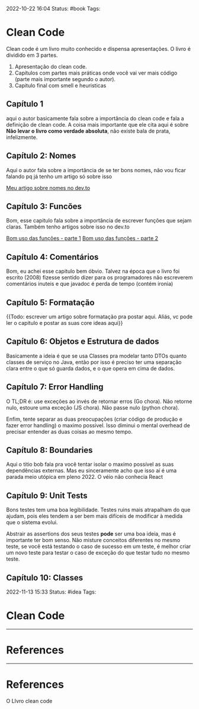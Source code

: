 2022-10-22 16:04
Status: #book 
Tags:

# Clean Code
Clean code é um livro muito conhecido e dispensa apresentações. O livro é dividido em 3 partes. 
 1. Apresentação do clean code.
 2. Capítulos com partes mais práticas onde você vai ver mais código (parte mais importante segundo o autor).
 3. Capitulo final com smell e heuristicas

## Capítulo 1
aqui o autor basicamente fala sobre a importância do clean code e fala a definição de clean code. 
A coisa mais importante que ele cita aqui é sobre **Não levar o livro como verdade absoluta**, não existe bala de prata, infelizmente.

## Capítulo 2: Nomes
Aqui o autor fala sobre a importância de se ter bons nomes, não vou ficar falando pq já tenho um artigo só sobre isso

[Meu artigo sobre nomes no dev.to](https://dev.to/marcusxavierr/clean-code-escolhendo-bons-nomes-feb)

## Capítulo 3:  Funcões
Bom, esse capitulo fala sobre a importância de escrever funções que sejam claras. Também tenho artigos sobre isso no dev.to 

[Bom uso das funções - parte 1](https://dev.to/marcusxavierr/clean-code-fazendo-bom-uso-das-funcoes-parte-1-375j)
[Bom uso das funções - parte 2](https://marcusxavier.dev/posts/clean-code-part3/)

## Capítulo 4: Comentários
Bom, eu achei esse capitulo bem óbvio. Talvez na época que o livro foi escrito (2008) fizesse sentido dizer para os programadores não escreverem comentários inuteis e que javadoc é perda de tempo (contém ironia)

## Capítulo 5: Formatação
{{Todo: escrever um artigo sobre formatação pra postar aqui. Aliás, vc pode ler o capitulo e postar as suas core ideas aqui}}

## Capítulo 6: Objetos e Estrutura de dados
Basicamente a ideia é que se usa Classes pra modelar tanto DTOs quanto classes de serviço no Java, então por isso é preciso ter uma separação clara entre o que só guarda dados, e o que opera em cima de dados.

## Capítulo 7: Error Handling
O TL;DR é: use exceções ao invés de retornar erros (Go chora). Não retorne nulo, estoure uma exceção (JS chora). Não passe nulo (python chora). 

Enfim, tente separar as duas preocupações (criar código de produção e fazer error handling) o maximo possivel. Isso diminui o mental overhead de precisar entender as duas coisas ao mesmo tempo.

## Capítulo 8: Boundaries
Aqui o titio bob fala pra você tentar isolar o maximo possível as suas dependências externas. Mas eu sinceramente acho que isso aí é uma parada meio utópica em pleno 2022. O véio não conhecia React

## Capítulo 9: Unit Tests
Bons testes tem uma boa legibilidade. Testes ruins mais atrapalham do que ajudam, pois eles tendem a ser bem mais difíceis de modificar à medida que o sistema evolui.

Abstrair as assertions dos seus testes **pode** ser uma boa ideia, mas é importante ter bom senso. Não misture conceitos diferentes no mesmo teste, se você está testando o caso de sucesso em um teste, é melhor criar um novo teste para testar o caso de exceção do que testar tudo no mesmo teste.

## Capítulo 10: Classes
2022-11-13 15:33
Status: #idea
Tags:

# Clean Code



---
# References



---
# References
O LIvro clean code

